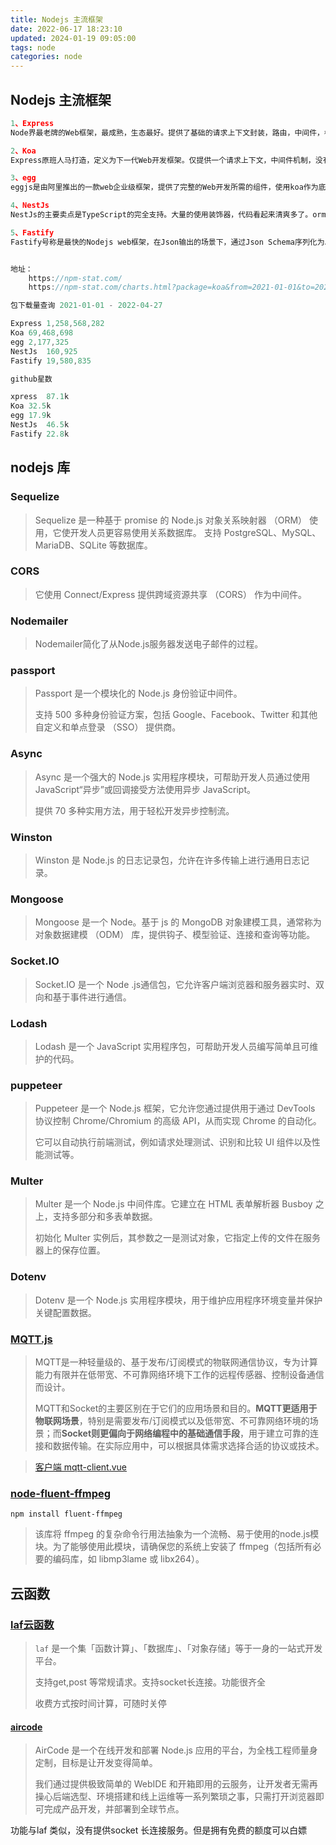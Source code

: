 ```yaml
---
title: Nodejs 主流框架
date: 2022-06-17 18:23:10
updated: 2024-01-19 09:05:00
tags: node
categories: node
---
```

## Nodejs 主流框架

```js
1、Express
Node界最老牌的Web框架，最成熟，生态最好。提供了基础的请求上下文封装，路由，中间件，模板引擎接口，静态资源服务。麻雀虽小，五脏俱全。很方便的进行扩展，大量的基于Express的框架。

2、Koa
Express原班人马打造，定义为下一代Web开发框架。仅提供一个请求上下文，中间件机制，没有捆绑任何中间件。通过利用async/await，让你写出更优雅的代码。方便开发者针对自身需求开发自定义框架。

3、egg
eggjs是由阿里推出的一款web企业级框架，提供了完整的Web开发所需的组件，使用koa作为底层。使用了约定大于配置的理念，提供强大的插件机制，方便扩展。

4、NestJs
NestJs的主要卖点是TypeScript的完全支持。大量的使用装饰器，代码看起来清爽多了。orm采用TypeORM，使用类型加装饰器，代码比一般的orm整洁得多。

5、Fastify
Fastify号称是最快的Nodejs web框架，在Json输出的场景下，通过Json Schema序列化为Json数据，可以达到原生JSON.stringify 2倍的性能，在极端情况下可达到10倍速。采用对象池，将请求上下文包装对象进行复用。使用trie树存储路由，查找效率更高（在大量有路由的情况下）。Fastify提供了强大的插件机制，通过插件可以分割路由及中间件。


地址：
	https://npm-stat.com/
	https://npm-stat.com/charts.html?package=koa&from=2021-01-01&to=2022-04-27

包下载量查询 2021-01-01 - 2022-04-27

Express	1,258,568,282
Koa	69,468,698
egg	2,177,325
NestJs	160,925
Fastify	19,580,835

github星数

xpress	87.1k
Koa	32.5k
egg	17.9k
NestJs	46.5k
Fastify	22.8k
```

## nodejs 库

### Sequelize

> Sequelize 是一种基于 promise 的 Node.js 对象关系映射器 （ORM） 使用，它使开发人员更容易使用关系数据库。
> 支持 PostgreSQL、MySQL、MariaDB、SQLite 等数据库。

### CORS

> 它使用 Connect/Express 提供跨域资源共享 （CORS） 作为中间件。

### Nodemailer

> Nodemailer简化了从Node.js服务器发送电子邮件的过程。

### passport

> Passport 是一个模块化的 Node.js 身份验证中间件。
>
> 支持 500 多种身份验证方案，包括 Google、Facebook、Twitter 和其他自定义和单点登录 （SSO） 提供商。
>
> 

###  Async

> Async 是一个强大的 Node.js 实用程序模块，可帮助开发人员通过使用 JavaScript“异步”或回调接受方法使用异步 JavaScript。
>
> 提供 70 多种实用方法，用于轻松开发异步控制流。

### Winston

> Winston 是 Node.js 的日志记录包，允许在许多传输上进行通用日志记录。

### Mongoose

> Mongoose 是一个 Node。基于 js 的 MongoDB 对象建模工具，通常称为对象数据建模 （ODM） 库，提供钩子、模型验证、连接和查询等功能。

### Socket.IO

> Socket.IO 是一个 Node .js通信包，它允许客户端浏览器和服务器实时、双向和基于事件进行通信。

### Lodash

> Lodash 是一个 JavaScript 实用程序包，可帮助开发人员编写简单且可维护的代码。

### puppeteer

> Puppeteer 是一个 Node.js 框架，它允许您通过提供用于通过 DevTools 协议控制 Chrome/Chromium 的高级 API，从而实现 Chrome 的自动化。
>
> 它可以自动执行前端测试，例如请求处理测试、识别和比较 UI 组件以及性能测试等。

### Multer

> Multer 是一个 Node.js 中间件库。它建立在 HTML 表单解析器 Busboy 之上，支持多部分和多表单数据。
>
> 初始化 Multer 实例后，其参数之一是测试对象，它指定上传的文件在服务器上的保存位置。

### Dotenv

> Dotenv 是一个 Node.js 实用程序模块，用于维护应用程序环境变量并保护关键配置数据。

### [MQTT.js](https://github.com/mqttjs/MQTT.js)

> MQTT是一种轻量级的、基于发布/订阅模式的物联网通信协议，专为计算能力有限并在低带宽、不可靠网络环境下工作的远程传感器、控制设备通信而设计。
>
> MQTT和Socket的主要区别在于它们的应用场景和目的。**MQTT更适用于物联网场景**，特别是需要发布/订阅模式以及低带宽、不可靠网络环境的场景；而**Socket则更偏向于网络编程中的基础通信手段**，用于建立可靠的连接和数据传输。在实际应用中，可以根据具体需求选择合适的协议或技术。

> [客户端 mqtt-client.vue](src/views/able/mqtt-client.vue)

### [node-fluent-ffmpeg](https://github.com/fluent-ffmpeg/node-fluent-ffmpeg)

```shell
npm install fluent-ffmpeg
```



> 该库将 ffmpeg 的复杂命令行用法抽象为一个流畅、易于使用的node.js模块。为了能够使用此模块，请确保您的系统上安装了 ffmpeg（包括所有必要的编码库，如 libmp3lame 或 libx264）。





## 云函数

### [laf云函数](https://laf.dev)

> `laf` 是一个集「函数计算」、「数据库」、「对象存储」等于一身的一站式开发平台。
>
> 支持get,post 等常规请求。支持socket长连接。功能很齐全
>
> 收费方式按时间计算，可随时关停

#### [**aircode**](https://docs-cn.aircode.io/guide/functions/post-params)

> AirCode 是一个在线开发和部署 Node.js 应用的平台，为全栈工程师量身定制，目标是让开发变得简单。
>
> 我们通过提供极致简单的 WebIDE 和开箱即用的云服务，让开发者无需再操心后端选型、环境搭建和线上运维等一系列繁琐之事，只需打开浏览器即可完成产品开发，并部署到全球节点。

功能与laf 类似，没有提供socket 长连接服务。但是拥有免费的额度可以白嫖


